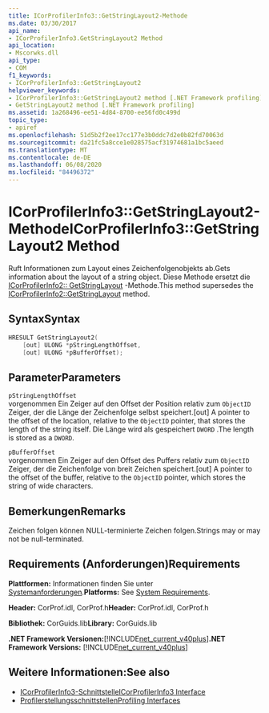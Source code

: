 ```yaml
---
title: ICorProfilerInfo3::GetStringLayout2-Methode
ms.date: 03/30/2017
api_name:
- ICorProfilerInfo3.GetStringLayout2 Method
api_location:
- Mscorwks.dll
api_type:
- COM
f1_keywords:
- ICorProfilerInfo3::GetStringLayout2
helpviewer_keywords:
- ICorProfilerInfo3::GetStringLayout2 method [.NET Framework profiling]
- GetStringLayout2 method [.NET Framework profiling]
ms.assetid: 1a268496-ee51-4d84-8700-ee56fd0c499d
topic_type:
- apiref
ms.openlocfilehash: 51d5b2f2ee17cc177e3b0ddc7d2e0b82fd70063d
ms.sourcegitcommit: da21fc5a8cce1e028575acf31974681a1bc5aeed
ms.translationtype: MT
ms.contentlocale: de-DE
ms.lasthandoff: 06/08/2020
ms.locfileid: "84496372"
---
```

# <a name="icorprofilerinfo3getstringlayout2-method"></a><span data-ttu-id="a7336-102">ICorProfilerInfo3::GetStringLayout2-Methode</span><span class="sxs-lookup"><span data-stu-id="a7336-102">ICorProfilerInfo3::GetStringLayout2 Method</span></span>
<span data-ttu-id="a7336-103">Ruft Informationen zum Layout eines Zeichenfolgenobjekts ab.</span><span class="sxs-lookup"><span data-stu-id="a7336-103">Gets information about the layout of a string object.</span></span> <span data-ttu-id="a7336-104">Diese Methode ersetzt die [ICorProfilerInfo2:: GetStringLayout](icorprofilerinfo2-getstringlayout-method.md) -Methode.</span><span class="sxs-lookup"><span data-stu-id="a7336-104">This method supersedes the [ICorProfilerInfo2::GetStringLayout](icorprofilerinfo2-getstringlayout-method.md) method.</span></span>  
  
## <a name="syntax"></a><span data-ttu-id="a7336-105">Syntax</span><span class="sxs-lookup"><span data-stu-id="a7336-105">Syntax</span></span>  
  
```cpp  
HRESULT GetStringLayout2(  
    [out] ULONG *pStringLengthOffset,  
    [out] ULONG *pBufferOffset);  
```  
  
## <a name="parameters"></a><span data-ttu-id="a7336-106">Parameter</span><span class="sxs-lookup"><span data-stu-id="a7336-106">Parameters</span></span>  
 `pStringLengthOffset`  
 <span data-ttu-id="a7336-107">vorgenommen Ein Zeiger auf den Offset der Position relativ zum `ObjectID` Zeiger, der die Länge der Zeichenfolge selbst speichert.</span><span class="sxs-lookup"><span data-stu-id="a7336-107">[out] A pointer to the offset of the location, relative to the `ObjectID` pointer, that stores the length of the string itself.</span></span> <span data-ttu-id="a7336-108">Die Länge wird als gespeichert `DWORD` .</span><span class="sxs-lookup"><span data-stu-id="a7336-108">The length is stored as a `DWORD`.</span></span>  
  
 `pBufferOffset`  
 <span data-ttu-id="a7336-109">vorgenommen Ein Zeiger auf den Offset des Puffers relativ zum `ObjectID` Zeiger, der die Zeichenfolge von breit Zeichen speichert.</span><span class="sxs-lookup"><span data-stu-id="a7336-109">[out] A pointer to the offset of the buffer, relative to the `ObjectID` pointer, which stores the string of wide characters.</span></span>  
  
## <a name="remarks"></a><span data-ttu-id="a7336-110">Bemerkungen</span><span class="sxs-lookup"><span data-stu-id="a7336-110">Remarks</span></span>  
 <span data-ttu-id="a7336-111">Zeichen folgen können NULL-terminierte Zeichen folgen.</span><span class="sxs-lookup"><span data-stu-id="a7336-111">Strings may or may not be null-terminated.</span></span>  
  
## <a name="requirements"></a><span data-ttu-id="a7336-112">Requirements (Anforderungen)</span><span class="sxs-lookup"><span data-stu-id="a7336-112">Requirements</span></span>  
 <span data-ttu-id="a7336-113">**Plattformen:** Informationen finden Sie unter [Systemanforderungen](../../get-started/system-requirements.md).</span><span class="sxs-lookup"><span data-stu-id="a7336-113">**Platforms:** See [System Requirements](../../get-started/system-requirements.md).</span></span>  
  
 <span data-ttu-id="a7336-114">**Header:** CorProf.idl, CorProf.h</span><span class="sxs-lookup"><span data-stu-id="a7336-114">**Header:** CorProf.idl, CorProf.h</span></span>  
  
 <span data-ttu-id="a7336-115">**Bibliothek:** CorGuids.lib</span><span class="sxs-lookup"><span data-stu-id="a7336-115">**Library:** CorGuids.lib</span></span>  
  
 <span data-ttu-id="a7336-116">**.NET Framework Versionen:**[!INCLUDE[net_current_v40plus](../../../../includes/net-current-v40plus-md.md)]</span><span class="sxs-lookup"><span data-stu-id="a7336-116">**.NET Framework Versions:** [!INCLUDE[net_current_v40plus](../../../../includes/net-current-v40plus-md.md)]</span></span>  
  
## <a name="see-also"></a><span data-ttu-id="a7336-117">Weitere Informationen:</span><span class="sxs-lookup"><span data-stu-id="a7336-117">See also</span></span>

- [<span data-ttu-id="a7336-118">ICorProfilerInfo3-Schnittstelle</span><span class="sxs-lookup"><span data-stu-id="a7336-118">ICorProfilerInfo3 Interface</span></span>](icorprofilerinfo3-interface.md)
- [<span data-ttu-id="a7336-119">Profilerstellungsschnittstellen</span><span class="sxs-lookup"><span data-stu-id="a7336-119">Profiling Interfaces</span></span>](profiling-interfaces.md)
